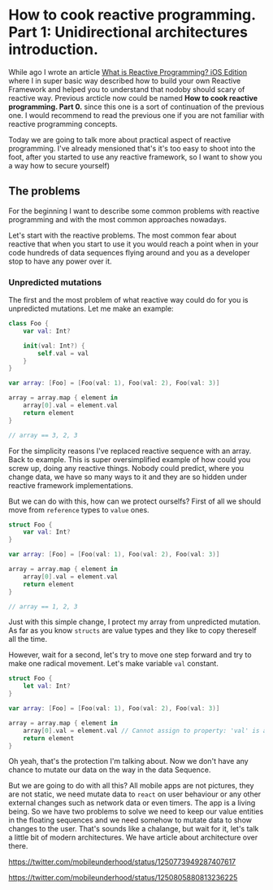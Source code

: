 # How to cook reactive programming. Part 1: Unidirectional architectures introduction.

While ago I wrote an article [What is Reactive Programming? iOS Edition](https://medium.com/atimca/what-is-reactive-programming-43e60cc4c0f?source=friends_link&sk=4ab8aa82f6e669bad59be42cba67e0ef) where I in super basic way described how to build your own Reactive Framework and helped you to understand that nodoby should scary of reactive way. Previous arcticle now could be named **How to cook reactive programming. Part 0.** since this one is a sort of continuation of the previous one. I would recommend to read the previous one if you are not familiar with reactive programming concepts.

Today we are going to talk more about practical aspect of reactive programming. I've already mensioned that's it's too easy to shoot into the foot, after you started to use any reactive framework, so I want to show you a way how to secure yourself)

## The problems

For the beginning I want to describe some common problems with reactive programming and with the most common approaches nowadays.

Let's start with the reactive problems. The most common fear about reactive that when you start to use it you would reach a point when in your code hundreds of data sequences flying around and you as a developer stop to have any power over it.

### Unpredicted mutations

The first and the most problem of what reactive way could do for you is unpredicted mutations. Let me make an example:

```swift
class Foo {
    var val: Int?

    init(val: Int?) {
        self.val = val
    }
}

var array: [Foo] = [Foo(val: 1), Foo(val: 2), Foo(val: 3)]

array = array.map { element in
    array[0].val = element.val
    return element
}

// array == 3, 2, 3
```

For the simplicity reasons I've replaced reactive sequence with an array. Back to example. This is super oversimplified example of how could you screw up, doing any reactive things. Nobody could predict, where you change data, we have so many ways to it and they are so hidden under reactive framework implementations.

But we can do with this, how can we protect ourselfs? First of all we should move from `reference` types to `value` ones.

```swift
struct Foo {
    var val: Int?
}

var array: [Foo] = [Foo(val: 1), Foo(val: 2), Foo(val: 3)]

array = array.map { element in
    array[0].val = element.val
    return element
}

// array == 1, 2, 3
```

Just with this simple change, I protect my array from unpredicted mutation. As far as you know `structs` are value types and they like to copy thereself all the time.

However, wait for a second, let's try to move one step forward and try to make one radical movement. Let's make variable `val` constant.

```swift
struct Foo {
    let val: Int?
}

var array: [Foo] = [Foo(val: 1), Foo(val: 2), Foo(val: 3)]

array = array.map { element in
    array[0].val = element.val // Cannot assign to property: 'val' is a 'let' constant
    return element
}
```

Oh yeah, that's the protection I'm talking about. Now we don't have any chance to mutate our data on the way in the data Sequence.

But we are going to do with all this? All mobile apps are not pictures, they are not static, we need mutate data to `react` on user behaviour or any other external changes such as network data or even timers. The app is a living being. So we have two problems to solve we need to keep our value entities in the floating sequences and we need somehow to mutate data to show changes to the user. That's sounds like a chalange, but wait for it, let's talk a little bit of modern architectures. We have article about architecture over there.


https://twitter.com/mobileunderhood/status/1250773949287407617

https://twitter.com/mobileunderhood/status/1250805880813236225